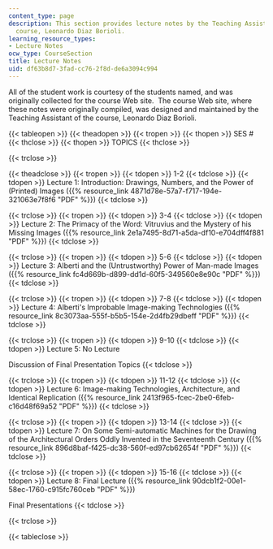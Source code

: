 ```yaml
---
content_type: page
description: This section provides lecture notes by the Teaching Assistant of the
  course, Leonardo Diaz Borioli.
learning_resource_types:
- Lecture Notes
ocw_type: CourseSection
title: Lecture Notes
uid: df63b8d7-3fad-cc76-2f8d-de6a3094c994
---
```


All of the student work is courtesy of the students named, and was originally collected for the course Web site.  The course Web site, where these notes were originally compiled, was designed and maintained by the Teaching Assistant of the course, Leonardo Diaz Borioli.

{{< tableopen >}}
{{< theadopen >}}
{{< tropen >}}
{{< thopen >}}
SES #
{{< thclose >}}
{{< thopen >}}
TOPICS
{{< thclose >}}

{{< trclose >}}

{{< theadclose >}}
{{< tropen >}}
{{< tdopen >}}
1-2
{{< tdclose >}}
{{< tdopen >}}
Lecture 1: Introduction: Drawings, Numbers, and the Power of (Printed) Images ({{% resource_link 4871d78e-57a7-f717-194e-321063e7f8f6 "PDF" %}})
{{< tdclose >}}

{{< trclose >}}
{{< tropen >}}
{{< tdopen >}}
3-4
{{< tdclose >}}
{{< tdopen >}}
Lecture 2: The Primacy of the Word: Vitruvius and the Mystery of his Missing Images ({{% resource_link 2e1a7495-8d71-a5da-df10-e704dff4f881 "PDF" %}})
{{< tdclose >}}

{{< trclose >}}
{{< tropen >}}
{{< tdopen >}}
5-6
{{< tdclose >}}
{{< tdopen >}}
Lecture 3: Alberti and the (Untrustworthy) Power of Man-made Images ({{% resource_link fc4d669b-d899-dd1d-60f5-349560e8e90c "PDF" %}})
{{< tdclose >}}

{{< trclose >}}
{{< tropen >}}
{{< tdopen >}}
7-8
{{< tdclose >}}
{{< tdopen >}}
Lecture 4: Alberti's Improbable Image-making Technologies ({{% resource_link 8c3073aa-555f-b5b5-154e-2d4fb29dbeff "PDF" %}})
{{< tdclose >}}

{{< trclose >}}
{{< tropen >}}
{{< tdopen >}}
9-10
{{< tdclose >}}
{{< tdopen >}}
Lecture 5: No Lecture  
  
Discussion of Final Presentation Topics
{{< tdclose >}}

{{< trclose >}}
{{< tropen >}}
{{< tdopen >}}
11-12
{{< tdclose >}}
{{< tdopen >}}
Lecture 6: Image-making Technologies, Architecture, and Identical Replication ({{% resource_link 2413f965-fcec-2be0-6feb-c16d48f69a52 "PDF" %}})
{{< tdclose >}}

{{< trclose >}}
{{< tropen >}}
{{< tdopen >}}
13-14
{{< tdclose >}}
{{< tdopen >}}
Lecture 7: On Some Semi-automatic Machines for the Drawing of the Architectural Orders Oddly Invented in the Seventeenth Century ({{% resource_link 896d8baf-f425-dc38-560f-ed97cb62654f "PDF" %}})
{{< tdclose >}}

{{< trclose >}}
{{< tropen >}}
{{< tdopen >}}
15-16
{{< tdclose >}}
{{< tdopen >}}
Lecture 8: Final Lecture ({{% resource_link 90dcb1f2-00e1-58ec-1760-c915fc760ceb "PDF" %}})  
  
Final Presentations
{{< tdclose >}}

{{< trclose >}}

{{< tableclose >}}